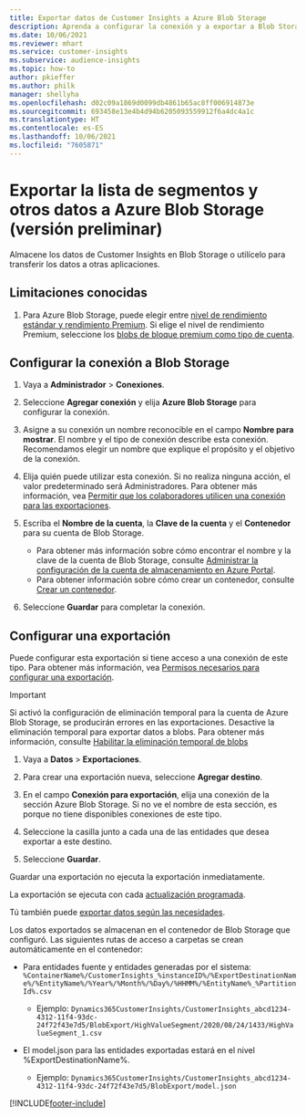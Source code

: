 ```yaml
---
title: Exportar datos de Customer Insights a Azure Blob Storage
description: Aprenda a configurar la conexión y a exportar a Blob Storage.
ms.date: 10/06/2021
ms.reviewer: mhart
ms.service: customer-insights
ms.subservice: audience-insights
ms.topic: how-to
author: pkieffer
ms.author: philk
manager: shellyha
ms.openlocfilehash: d02c09a1869d0099db4861b65ac8ff006914873e
ms.sourcegitcommit: 693458e13e4b4d94b6205093559912f6a4dc4a1c
ms.translationtype: HT
ms.contentlocale: es-ES
ms.lasthandoff: 10/06/2021
ms.locfileid: "7605871"
---
```

# <a name="export-segment-list-and-other-data-to-azure-blob-storage-preview"></a>Exportar la lista de segmentos y otros datos a Azure Blob Storage (versión preliminar)

Almacene los datos de Customer Insights en Blob Storage o utilícelo para transferir los datos a otras aplicaciones.

## <a name="known-limitations"></a>Limitaciones conocidas

1. Para Azure Blob Storage, puede elegir entre [nivel de rendimiento estándar y rendimiento Premium](/azure/storage/blobs/storage-blob-performance-tiers). Si elige el nivel de rendimiento Premium, seleccione los [blobs de bloque premium como tipo de cuenta](/azure/storage/common/storage-account-overview#types-of-storage-accounts).

## <a name="set-up-the-connection-to-blob-storage"></a>Configurar la conexión a Blob Storage

1. Vaya a **Administrador** > **Conexiones**.

1. Seleccione **Agregar conexión** y elija **Azure Blob Storage** para configurar la conexión.

1. Asigne a su conexión un nombre reconocible en el campo **Nombre para mostrar**. El nombre y el tipo de conexión describe esta conexión. Recomendamos elegir un nombre que explique el propósito y el objetivo de la conexión.

1. Elija quién puede utilizar esta conexión. Si no realiza ninguna acción, el valor predeterminado será Administradores. Para obtener más información, vea [Permitir que los colaboradores utilicen una conexión para las exportaciones](connections.md#allow-contributors-to-use-a-connection-for-exports).

1. Escriba el **Nombre de la cuenta**, la **Clave de la cuenta** y el **Contenedor** para su cuenta de Blob Storage.
    - Para obtener más información sobre cómo encontrar el nombre y la clave de la cuenta de Blob Storage, consulte [Administrar la configuración de la cuenta de almacenamiento en Azure Portal](/azure/storage/common/storage-account-manage).
    - Para obtener información sobre cómo crear un contenedor, consulte [Crear un contenedor](/azure/storage/blobs/storage-quickstart-blobs-portal#create-a-container).

1. Seleccione **Guardar** para completar la conexión. 

## <a name="configure-an-export"></a>Configurar una exportación

Puede configurar esta exportación si tiene acceso a una conexión de este tipo. Para obtener más información, vea [Permisos necesarios para configurar una exportación](export-destinations.md#set-up-a-new-export).

> [!IMPORTANT]
> Si activó la configuración de eliminación temporal para la cuenta de Azure Blob Storage, se producirán errores en las exportaciones. Desactive la eliminación temporal para exportar datos a blobs. Para obtener más información, consulte [Habilitar la eliminación temporal de blobs](/azure/storage/blobs/soft-delete-blob-enable.md)

1. Vaya a **Datos** > **Exportaciones**.

1. Para crear una exportación nueva, seleccione **Agregar destino**.

1. En el campo **Conexión para exportación**, elija una conexión de la sección Azure Blob Storage. Si no ve el nombre de esta sección, es porque no tiene disponibles conexiones de este tipo.

1. Seleccione la casilla junto a cada una de las entidades que desea exportar a este destino.

1. Seleccione **Guardar**.

Guardar una exportación no ejecuta la exportación inmediatamente.

La exportación se ejecuta con cada [actualización programada](system.md#schedule-tab).     

Tú también puede [exportar datos según las necesidades](export-destinations.md#run-exports-on-demand). 

Los datos exportados se almacenan en el contenedor de Blob Storage que configuró. Las siguientes rutas de acceso a carpetas se crean automáticamente en el contenedor:

- Para entidades fuente y entidades generadas por el sistema:   
  `%ContainerName%/CustomerInsights_%instanceID%/%ExportDestinationName%/%EntityName%/%Year%/%Month%/%Day%/%HHMM%/%EntityName%_%PartitionId%.csv`  
  - Ejemplo: `Dynamics365CustomerInsights/CustomerInsights_abcd1234-4312-11f4-93dc-24f72f43e7d5/BlobExport/HighValueSegment/2020/08/24/1433/HighValueSegment_1.csv`
 
- El model.json para las entidades exportadas estará en el nivel %ExportDestinationName%.  
  - Ejemplo: `Dynamics365CustomerInsights/CustomerInsights_abcd1234-4312-11f4-93dc-24f72f43e7d5/BlobExport/model.json`

[!INCLUDE[footer-include](../includes/footer-banner.md)]
